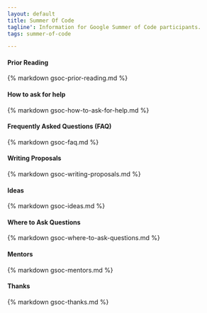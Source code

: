 ```yaml
---
layout: default
title: Summer Of Code
tagline': Information for Google Summer of Code participants.
tags: summer-of-code

---
```


<div class="col-md-12">
  <div class="panel panel-default">
    <div class="panel-heading">
      <h4>Prior Reading</h4>
    </div>
    <div class="panel-body">
      {% markdown gsoc-prior-reading.md %}
    </div>
  </div>
</div>

<div class="col-md-12">
  <div class="panel panel-default">
    <div class="panel-heading">
      <h4>How to ask for help</h4>
    </div>
    <div class="panel-body">
      {% markdown gsoc-how-to-ask-for-help.md %}
    </div>
  </div>
</div>

<div class="col-md-12">
  <div class="panel panel-default">
    <div class="panel-heading">
      <h4>Frequently Asked Questions (FAQ)</h4>
    </div>
    <div class="panel-body">
      {% markdown gsoc-faq.md %}
    </div>
  </div>
</div>

<div class="col-md-12">
  <div class="panel panel-default">
    <div class="panel-heading">
      <h4>Writing Proposals</h4>
    </div>
    <div class="panel-body">
      {% markdown gsoc-writing-proposals.md %}
    </div>
  </div>
</div>

<div class="col-md-6">
  <div class="panel panel-default">
    <div class="panel-heading">
      <h4>Ideas</h4>
    </div>
    <div class="panel-body">
      {% markdown gsoc-ideas.md %}
    </div>
  </div>

  <div class="panel panel-default">
    <div class="panel-heading">
      <h4>Where to Ask Questions</h4>
    </div>
    <div class="panel-body">
      {% markdown gsoc-where-to-ask-questions.md %}
    </div>
  </div>
</div>

<div class="col-md-6">
  <div class="panel panel-default">
    <div class="panel-heading">
      <h4>Mentors</h4>
    </div>
    <div class="panel-body">
      {% markdown gsoc-mentors.md %}
    </div>
  </div>

  <div class="panel panel-default">
    <div class="panel-heading">
      <h4>Thanks</h4>
    </div>
    <div class="panel-body">
      {% markdown gsoc-thanks.md %}
    </div>
  </div>
</div>